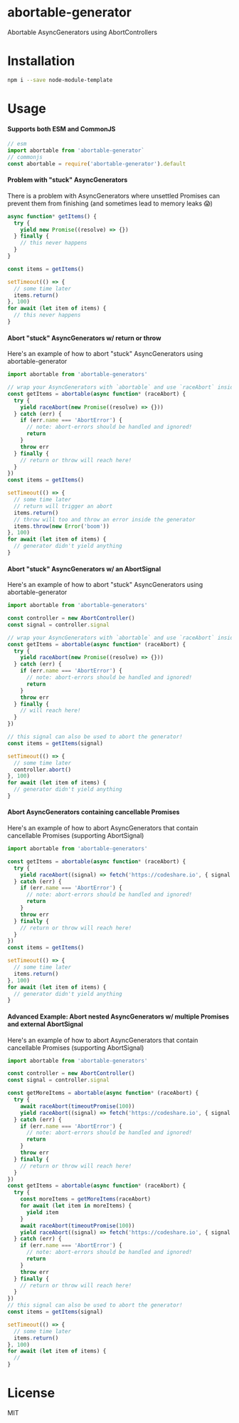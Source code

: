 # abortable-generator

Abortable AsyncGenerators using AbortControllers

# Installation

```sh
npm i --save node-module-template
```

# Usage

#### Supports both ESM and CommonJS

```js
// esm
import abortable from 'abortable-generator`
// commonjs
const abortable = require('abortable-generator').default
```

#### Problem with "stuck" AsyncGenerators

There is a problem with AsyncGenerators where unsettled Promises can prevent them from finishing (and sometimes lead to memory leaks 😱)

```js
async function* getItems() {
  try {
    yield new Promise((resolve) => {})
  } finally {
    // this never happens
  }
}

const items = getItems()

setTimeout(() => {
  // some time later
  items.return()
}, 100)
for await (let item of items) {
  // this never happens
}
```

#### Abort "stuck" AsyncGenerators w/ return or throw

Here's an example of how to abort "stuck" AsyncGenerators using abortable-generator

```js
import abortable from 'abortable-generators'

// wrap your AsyncGenerators with `abortable` and use `raceAbort` inside
const getItems = abortable(async function* (raceAbort) {
  try {
    yield raceAbort(new Promise((resolve) => {}))
  } catch (err) {
    if (err.name === 'AbortError') {
      // note: abort-errors should be handled and ignored!
      return
    }
    throw err
  } finally {
    // return or throw will reach here!
  }
})
const items = getItems()

setTimeout(() => {
  // some time later
  // return will trigger an abort
  items.return()
  // throw will too and throw an error inside the generator
  items.throw(new Error('boom'))
}, 100)
for await (let item of items) {
  // generator didn't yield anything
}
```

#### Abort "stuck" AsyncGenerators w/ an AbortSignal

Here's an example of how to abort "stuck" AsyncGenerators using abortable-generator

```js
import abortable from 'abortable-generators'

const controller = new AbortController()
const signal = controller.signal

// wrap your AsyncGenerators with `abortable` and use `raceAbort` inside
const getItems = abortable(async function* (raceAbort) {
  try {
    yield raceAbort(new Promise((resolve) => {}))
  } catch (err) {
    if (err.name === 'AbortError') {
      // note: abort-errors should be handled and ignored!
      return
    }
    throw err
  } finally {
    // will reach here!
  }
})

// this signal can also be used to abort the generator!
const items = getItems(signal)

setTimeout(() => {
  // some time later
  controller.abort()
}, 100)
for await (let item of items) {
  // generator didn't yield anything
}
```

#### Abort AsyncGenerators containing cancellable Promises

Here's an example of how to abort AsyncGenerators that contain cancellable Promises (supporting AbortSignal)

```js
import abortable from 'abortable-generators'

const getItems = abortable(async function* (raceAbort) {
  try {
    yield raceAbort((signal) => fetch('https://codeshare.io', { signal }))
  } catch (err) {
    if (err.name === 'AbortError') {
      // note: abort-errors should be handled and ignored!
      return
    }
    throw err
  } finally {
    // return or throw will reach here!
  }
})
const items = getItems()

setTimeout(() => {
  // some time later
  items.return()
}, 100)
for await (let item of items) {
  // generator didn't yield anything
}
```

#### Advanced Example: Abort nested AsyncGenerators w/ multiple Promises and external AbortSignal

Here's an example of how to abort AsyncGenerators that contain cancellable Promises (supporting AbortSignal)

```js
import abortable from 'abortable-generators'

const controller = new AbortController()
const signal = controller.signal

const getMoreItems = abortable(async function* (raceAbort) {
  try {
    await raceAbort(timeoutPromise(100))
    yield raceAbort((signal) => fetch('https://codeshare.io', { signal }))
  } catch (err) {
    if (err.name === 'AbortError') {
      // note: abort-errors should be handled and ignored!
      return
    }
    throw err
  } finally {
    // return or throw will reach here!
  }
})
const getItems = abortable(async function* (raceAbort) {
  try {
    const moreItems = getMoreItems(raceAbort)
    for await (let item in moreItems) {
      yield item
    }
    await raceAbort(timeoutPromise(100))
    yield raceAbort((signal) => fetch('https://codeshare.io', { signal }))
  } catch (err) {
    if (err.name === 'AbortError') {
      // note: abort-errors should be handled and ignored!
      return
    }
    throw err
  } finally {
    // return or throw will reach here!
  }
})
// this signal can also be used to abort the generator!
const items = getItems(signal)

setTimeout(() => {
  // some time later
  items.return()
}, 100)
for await (let item of items) {
  //
}
```

# License

MIT
